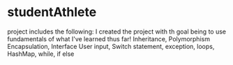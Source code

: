 # studentAthlete
project includes the following:
I created the project with th goal being to use fundamentals of what I've learned thus far!
Inheritance, Polymorphism  Encapsulation, Interface User input, Switch statement, exception, loops,  HashMap, while, if else
